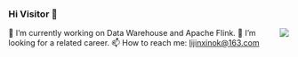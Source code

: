 ### Hi Visitor 👋

<!--
**fourgold/fourgold** is a ✨ _special_ ✨ repository because its `README.md` (this file) appears on your GitHub profile.


Here are some ideas to get you started:

- 🔭 I’m currently working on ECUST
- 🌱 I’m currently a matser about Data Warehouse and Apache Flink
- 👯 I’m looking to collaborate on ...
- 💬 Ask me about Flink 
- 📫 How to reach me: wechat 799392914 early
- 😄 Pronouns: Master
- ⚡ Fun fact: ...
-->
<img align="right" src="https://github-readme-stats.vercel.app/api?username=fourgold&show_icons=true&icon_color=CE1D2D&text_color=718096&bg_color=ffffff&hide_title=true" />

🔭 I’m currently working on Data Warehouse and Apache Flink.
🤔 I’m looking for a related career.
📫 How to reach me: lijinxinok@163.com
